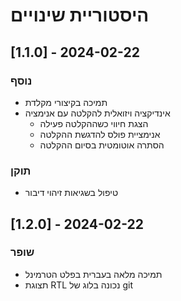 # היסטוריית שינויים

## [1.1.0] - 2024-02-22
### נוסף
- תמיכה בקיצורי מקלדת
- אינדיקציה ויזואלית להקלטה עם אנימציה
  - הצגת חיווי כשההקלטה פעילה
  - אנימציית פולס להדגשת ההקלטה
  - הסתרה אוטומטית בסיום ההקלטה

### תוקן
- טיפול בשגיאות זיהוי דיבור 

## [1.2.0] - 2024-02-22
### שופר
- תמיכה מלאה בעברית בפלט הטרמינל
- תצוגת RTL נכונה בלוג של git 